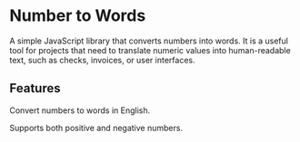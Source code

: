 # Number to Words

A simple JavaScript library that converts numbers into words. It is a useful tool for projects that need to translate numeric values into human-readable text, such as checks, invoices, or user interfaces.

## Features

Convert numbers to words in English.

Supports both positive and negative numbers.
